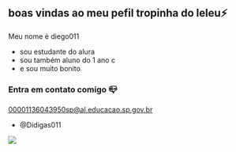 ## boas vindas ao meu pefil tropinha do leleu⚡

Meu nome è diego011

- sou estudante do alura
- sou também aluno do 1 ano c
- e sou muito bonito

### Entra em contato comigo 📪

00001136043950sp@al.educacao.sp.gov.br

- @Didigas011


![](https://media1.tenor.com/m/x88J9nfk8icAAAAC/minature-pinscher-funny-dog.gif)

